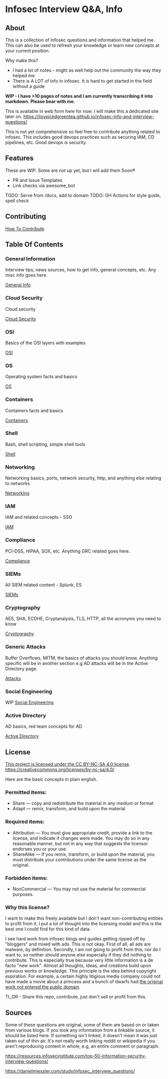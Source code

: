 # Infosec Interview Q&A, Info

## About

This is a collection of Infosec questions and information that helped me. This can also be used to refresh your knowledge or learn new concepts at your current position.

Why make this?

* I had a lot of notes - might as well help out the community the way they helped me
* There is A LOT of info in infosec. It is hard to get started in the field without a guide

**WIP - I have >10 pages of notes and I am currently transcribing it into markdown. Please bear with me.**

This is available in web form here for now. I will make this a dedicated site later on.
https://iloveicedgreentea.github.io/infosec-info-and-interview-questions/

This is not yet comprehensive so feel free to contribute anything related to infosec. This includes good devops practices such as securing IAM, CD pipelines, etc. Good devops *is* security. 

## Features
These are WIP. Some are not up yet, but I will add them Soon®

* PR and Issue Templates 
* Link checks via awesome_bot

TODO: Serve from /docs, add to domain
TODO: GH Actions for style guide, spell check

## Contributing

[How To Contribute](CONTRIBUTING.md)

## Table Of Contents

### General Information
Interview tips, news sources, how to get info, general concepts, etc. Any misc info goes here.

[General Info](Info/general_info.md)

### Cloud Security
Cloud security

[Cloud Security](Info/cloud.md)

### OSI
Basics of the OSI layers with examples

[OSI](Info/osi.md)

### OS
Operating system facts and basics

[OS](Info/os.md)

### Containers
Containers facts and basics

[Containers](Info/containers.md)

### Shell
Bash, shell scripting, simple shell tools

[Shell](Info/shell.md)

### Networking
Networking basics, ports, network security, http, and anything else relating to networks

[Networking](Info/networking.md)

### IAM
IAM and related concepts - SSO

[IAM](Info/iam.md)

### Compliance
PCI-DSS, HIPAA, SOX, etc. Anything GRC related goes here.

[Compliance](Info/compliance.md)

### SIEMs
All SIEM related content - Splunk, ES

[SIEMs](Info/siem.md)

### Cryptography
AES, SHA, ECDHE, Cryptanalysis, TLS, HTTP, all the acronyms you need to know

[Cryptography](Info/cryptography.md)

### Generic Attacks
Buffer Overflows, MITM, the basics of attacks you should know. Anything specific will be in another section e.g AD attacks will be in the Active Directory page.

[Attacks](Info/attacks.md)

### Social Engineering
WIP
[Social Engineering](Info/social_engineering.md)


### Active Directory
AD basics, red team concepts for AD

[Active Directory](Info/activedirectory.md)

## License

[This project is licensed under the CC BY-NC-SA 4.0 license](license.md). 
https://creativecommons.org/licenses/by-nc-sa/4.0/

Here are the basic concepts in plain english.

### Permitted items:

* Share — copy and redistribute the material in any medium or format
* Adapt — remix, transform, and build upon the material 

### Required items:

* Attribution — You must give appropriate credit, provide a link to the license, and indicate if changes were made. You may do so in any reasonable manner, but not in any way that suggests the licensor endorses you or your use. 
* ShareAlike — If you remix, transform, or build upon the material, you must distribute your contributions under the same license as the original. 

### Forbidden items:

* NonCommercial — You may not use the material for commercial purposes. 

### Why this license?

I want to make this freely available but I don't want non-contributing entities to profit from it. I put a lot of thought into the licensing model and this is the best one I could find for this kind of data. 

I see hard work from infosec blogs and guides getting ripped off by "bloggers" and mixed with ads. This is not okay. First of all, all ads are malware, by definition. Secondly, I am not going to profit from this, nor do I want to, so neither should anyone else especially if they did nothing to contribute. This is especially true because very little information is a de facto "new work". Almost all thoughts, ideas, and creations build upon previous works or knowledge. This principle is the idea behind copyright expiration. For example, a certain highly litigious media company could not have made a movie about a princess and a bunch of dwarfs had [the original work not entered the public domain](https://en.wikipedia.org/wiki/Snow_White). 

TL;DR - Share this repo, contribute, just don't sell or profit from this.

## Sources
Some of these questions are original, some of them are based on or taken from various blogs. If you took any information from a linkable source, it should be listed here. If something isn't linked, it doesn't mean it was just taken out of thin air. It's not really worth linking reddit or wikipedia if you aren't reproducing content in whole, e.g, an entire comment or paragraph.

https://resources.infosecinstitute.com/top-50-information-security-interview-questions/

https://danielmiessler.com/study/infosec_interview_questions/